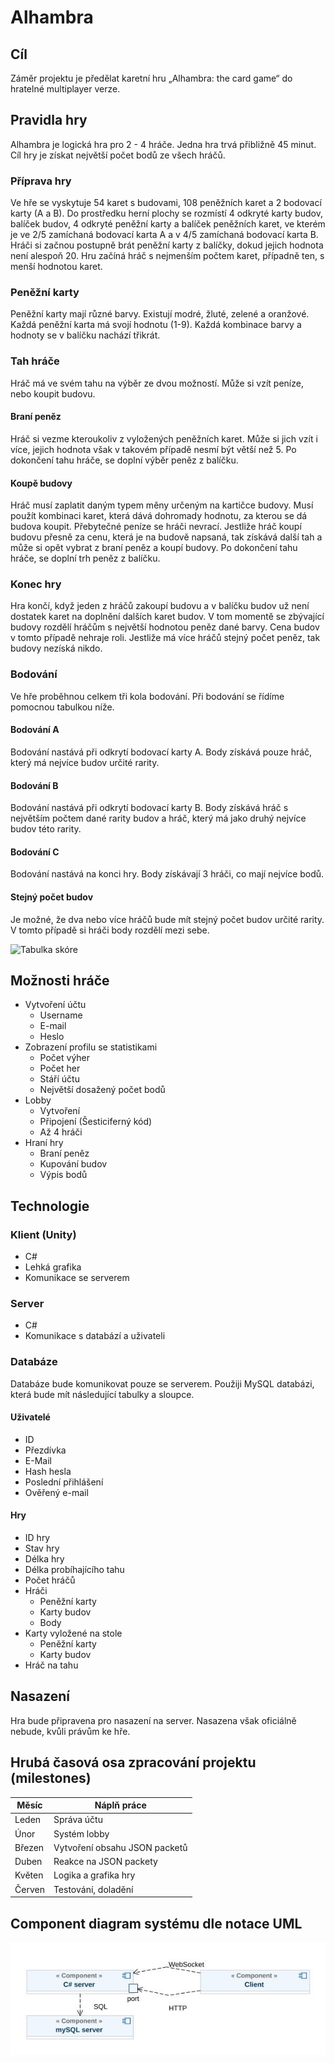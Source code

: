 # Alhambra

## Cíl
Záměr projektu je předělat karetní hru „Alhambra: the card game“ do hratelné multiplayer verze.

## Pravidla hry
Alhambra je logická hra pro 2 - 4 hráče. Jedna hra trvá přibližně 45 minut. Cíl hry je získat největší počet bodů ze všech hráčů.

### Příprava hry
Ve hře se vyskytuje 54 karet s budovami, 108 peněžních karet a 2 bodovací karty (A a B). Do prostředku herní plochy se rozmístí 4 odkryté karty budov, balíček budov, 4 odkryté peněžní karty a balíček peněžních karet, ve kterém je ve 2/5 zamíchaná bodovací karta A a v 4/5 zamíchaná bodovací karta B. Hráči si začnou postupně brát peněžní karty z balíčky, dokud jejich hodnota není alespoň 20. Hru začíná hráč s nejmenším počtem karet, případně ten, s menší hodnotou karet.

### Peněžní karty
Peněžní karty mají různé barvy. Existují modré, žluté, zelené a oranžové. Každá peněžní karta má svojí hodnotu (1-9). Každá kombinace barvy a hodnoty se v balíčku nachází třikrát.

### Tah hráče
Hráč má ve svém tahu na výběr ze dvou možností. Může si vzít peníze, nebo koupit budovu.

#### Braní peněz
Hráč si vezme kteroukoliv z vyložených peněžních karet. Může si jich vzít i více, jejich hodnota však v takovém případě nesmí být větší než 5. Po dokončení tahu hráče, se doplní výběr peněz z balíčku.

#### Koupě budovy
Hráč musí zaplatit daným typem měny určeným na kartičce budovy. Musí použít kombinaci karet, která dává dohromady hodnotu, za kterou se dá budova koupit. Přebytečné peníze se hráči nevrací. Jestliže hráč koupí budovu přesně za cenu, která je na budově napsaná, tak získává další tah a může si opět vybrat z braní peněz a koupí budovy. Po dokončení tahu hráče, se doplní trh peněz z balíčku.

### Konec hry
Hra končí, když jeden z hráčů zakoupí budovu a v balíčku budov už není dostatek karet na doplnění dalších karet budov. V tom momentě se zbývající budovy rozdělí hráčům s největší hodnotou peněz dané barvy. Cena budov v tomto případě nehraje roli. Jestliže má více hráčů stejný počet peněz, tak budovy nezíská nikdo.

### Bodování
Ve hře proběhnou celkem tři kola bodování. Při bodování se řídíme pomocnou tabulkou níže.

#### Bodování A
Bodování nastává při odkrytí bodovací karty A. Body získává pouze hráč, který má nejvíce budov určité rarity.

#### Bodování B
Bodování nastává při odkrytí bodovací karty B. Body získává hráč s největším počtem dané rarity budov a hráč, který má jako druhý nejvíce budov této rarity.

#### Bodování C
Bodování nastává na konci hry. Body získávají 3 hráči, co mají nejvíce bodů.

#### Stejný počet budov
Je možné, že dva nebo více hráčů bude mít stejný počet budov určité rarity. V tomto případě si hráči body rozdělí mezi sebe.


![Tabulka skóre](https://github.com/matakom/Alhambra/blob/main/Assets/kartaSkóre.jpg)

## Možnosti hráče
- Vytvoření účtu
    - Username
    - E-mail
    - Heslo
- Zobrazení profilu se statistikami
    - Počet výher
    - Počet her
    - Stáří účtu
    - Největší dosažený počet bodů
- Lobby
    - Vytvoření
    - Připojení (Šesticiferný kód)
    - Až 4 hráči
- Hraní hry
    - Braní peněz
    - Kupování budov
    - Výpis bodů

<!--- 
# BODY Z TEXTU

Při zapnutí hry se hráč přihlásí pomocí mailu. Může si prohlídnout svůj profil s různými statistikami (včetně počtu výher, počtu her, stáří účtu, nejvýše dosaženého skóre). Hráč bude moci vytvořit lobby, nebo se do lobby připojit pomocí šesticiferného kódu. Následně bude moci hru spustit s dalšími hráči připojenými přes multiplayer (až 4 hráči v jedné hře). Hráči se následně střídají ve svých kolech podle pravidel hry. Když hra skončí, tak se vypíše pořadí a skóre hráčů.
-->

## Technologie

### Klient (Unity)
- C#
- Lehká grafika
- Komunikace se serverem

### Server
- C#
- Komunikace s databází a uživateli

<!--- 

Využiji herní engine unity, jelikož umožňuje lehkou práci s grafickými prvky a vstupy hráčů. Herní logika bude na C# serveru, s kterým bude komunikovat klient pomocí HTTP endpointů pro stažení dat na začátku a konci hry. Při hře pak bude komunikace probíhat v rozhraní webSocket. Obě rozhraní budou pracovat s JSON. Posledním prvkem bude mySQL databáze, ve které budou data o aktuálních hrách a seznam všech registrovaných hráčů. Databáze bude komunikovat s hlavním serverem.
-->



### Databáze
Databáze bude komunikovat pouze se serverem. Použiji MySQL databázi, která bude mít následující tabulky a sloupce.

#### Uživatelé
- ID
- Přezdívka
- E-Mail
- Hash hesla
- Poslední přihlášení
- Ověřený e-mail

#### Hry
- ID hry
- Stav hry
- Délka hry
- Délka probíhajícího tahu
- Počet hráčů
- Hráči
    - Peněžní karty
    - Karty budov
    - Body
- Karty vyložené na stole
    - Peněžní karty
    - Karty budov
- Hráč na tahu

## Nasazení
Hra bude připravena pro nasazení na server. Nasazena však oficiálně nebude, kvůli právům ke hře.

## Hrubá časová osa zpracování projektu (milestones)
|Měsíc|Náplň práce|
|-------|-------------|
|Leden|Správa účtu|
|Únor|Systém lobby|
|Březen|Vytvoření obsahu JSON packetů|
|Duben|Reakce na JSON packety|
|Květen|Logika a grafika hry|
|Červen|Testování, doladění|

## Component diagram systému dle notace UML
![component diagram UML](https://github.com/matakom/Alhambra/blob/main/Assets/componentDiagraM.jpeg)
